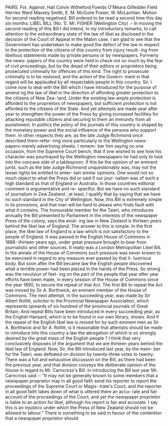 PAIRS. For. Against. Hall Colvin Witheford Fowlds O'Meara Gilfedder Field Herries Ward Massey Smith, E. M. McGuire Fraser, W. McLachlan. <!-- FigureContent="Majority against, 9." --> Motion for second reading negatived. Bill ordered to be read a second time this day six months. LIBEL BILL (No. 1). Mr. FISHER (Wellington City) .- In moving the second reading of this Bill I did intend, in my introductory remarks, to call attention to the extraordinary state of the law of libel as disclosed in the decision of the Court of Appeal in the Mabin case. I am glad to see that the Government has undertaken to make good the defect of the law in respect to the protection of the citizens of this country from injury result- ing from libellous statements made by private persons or by newspapers. Formerly the news- papers of the country were held in check not so much by the fear of civil proceedings, but by the dread of their editors or proprietors being prosecuted criminally for offences of this kind. The right to prosecute criminally is to be restored, and the action of the Govern- ment in that regard will be applauded by all respectable people in this country. Sir, I come now to deal with the Bill which I have introduced for the purpose of amend ng the law of libel in the direction of affording greater protection to the citizens of New Zea- land. Under the existing law ample protection is afforded to the proprietors of newspapers, but sufficient protection is not afforded to the citizens of the State. And yet attempts are made year after year to strengthen the power of the Press by giving increased facilities for attacking reputable citizens and securing to them an immunity from all punishment. In politics the policy of the journals of this country is shaped by the monetary power and the social influence of the persons who support them. In other respects they are, as the late Judge Richmond once described them-refer- ring more particularly to the Wellington news- papers-merely advertising sheets. I remem- ber him saying on one occasion, from the Supreme Court bench, that if one wished to see how his character was pourtrayed by the Wellington newspapers he had only to look into the concave side of a tablespoon. If this be the opinion of an eminent jurist, such as the late Judge Richmond unquestionably was, may not the lesser lights be entitled to enter- tain similar opinions. One would not so much object to what the Press did or said if our jour- nalism was of such a high standard as that of England or Australia. In those countries editorial comment is argumentative and re- spectful. But we have no such standard of journalism in Zew Zealand ; at least, I qualify that by saying that we have no such standard in the City of Wellington. Now, this Bill is extremely simple in its provisions, and that man will be hard to please who finds fault with what it contains. The honourable member for the Taieri, who introduces annually the Bill presented to Parliament in the interests of the newspaper Press of the colony, says the exist- ing law in New Zealand is thirteen years behind the libel law of England. The answer to this is simple. In the first place, the libel law of England is a law which is not satisfactory to the people of England. It was passed in the English House of Commons in 1888- thirteen years ago, under great pressure brought to bear from journalistic and other sources. It really was a London Metropolitan Libel Bill. In the annals of the House of Commons such pressure was never known to be exercised in regard to any measure ever passed by that il- lustrious body. But soon after the Bill became law the English people discovered what a terrible power had been placed in the hands of the Press. So strong was the revulsion of feel- ing on the part of the people that year after year efforts have been made, in every session of the House of Commons since the year 1890, to secure the repeal of that Act. The first Bill to repeal the Act was moved by Sir A. Borthwick, an eminent member of the House of Commons. The next attempt, in the succeeding year, was made by Sir Albert Rollitt, solicitor to the Provincial Newspaper Association, which represents upwards of six hundred of the provincial journals of Great Britain. And repeal Bills have been introduced in every succeeding year, as the English Hansard, which is to be found in our own library, shows. And if the repeal of the English libel law is moved for by such eminent men as Sir A. Borthwick and Sir A. Rollitt, is it reasonable that attempts should be made to introduce into this country a law the abrogation of which is so strongly desired by the great mass of the English people ? I think that very conclusively disposes of the argument that we are thirteen years behind the libel law of England. Now, Sir, the Bill introduced last year, by the mem- ber for the Taieri, was defeated on division by twenty-three votes to twenty. There was a full and exhaustive discussion on the Bill, as there had been the previous year, and that division conveys the deliberate opinion of the House in regard to Mr. Carncross's Bill. In introducing the Bill last year Mr. Carncross said :- "It may not be generally known to some members that a newspaper proprietor may in all good faith send his reporter to report the proceedings of the Supreme Court or Magis- trate's Court, and the reporter in all good faith takes down of what is uttered there an accu- rate and fair account of the proceedings of the Court, and yet the newspaper proprietor is liable to an action for libel, although his report is fair and accurate. I say this is an injustico under which the Press of New Zealand should not be allowed to labour." There is something to be said in favour of the contention that a newspaper proprietor should 